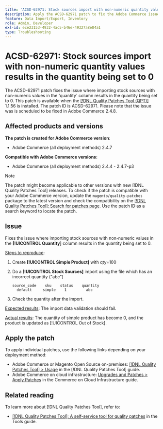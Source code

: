 ```yaml
---
title: 'ACSD-62971: Stock sources import with non-numeric quantity values results in the quantity being set to 0'
description: Apply the ACSD-62971 patch to fix the Adobe Commerce issue where importing stock sources with non-numeric values in the 'quantity' column results in the quantity being set to 0.
feature: Data Import/Export, Inventory
role: Admin, Developer
exl-id: ece23153-4932-4ac5-b46e-49327a8e84a1
type: Troubleshooting
---
```

# ACSD-62971: Stock sources import with non-numeric quantity values results in the quantity being set to 0

The ACSD-62971 patch fixes the issue where importing stock sources with non-numeric values in the 'quantity' column results in the quantity being set to 0. This patch is available when the [[!DNL Quality Patches Tool (QPT)]](/help/tools/quality-patches-tool/quality-patches-tool-to-self-serve-quality-patches.md) 1.1.56 is installed. The patch ID is ACSD-62971. Please note that the issue was is scheduled to be fixed in Adobe Commerce 2.4.8.

## Affected products and versions

**The patch is created for Adobe Commerce version:**

* Adobe Commerce (all deployment methods) 2.4.7

**Compatible with Adobe Commerce versions:**

* Adobe Commerce (all deployment methods) 2.4.4 - 2.4.7-p3

>[!NOTE]
>
>The patch might become applicable to other versions with new [!DNL Quality Patches Tool] releases. To check if the patch is compatible with your Adobe Commerce version, update the `magento/quality-patches` package to the latest version and check the compatibility on the [[!DNL Quality Patches Tool]: Search for patches page](https://experienceleague.adobe.com/tools/commerce-quality-patches/index.html). Use the patch ID as a search keyword to locate the patch.

## Issue

Fixes the issue where importing stock sources with non-numeric values in the **[!UICONTROL Quantity]** column results in the quantity being set to 0.

<u>Steps to reproduce</u>:

1. Create **[!UICONTROL Simple Product]** with qty=100
1. Do a **[!UICONTROL Stock Sources]** import using the file which has an incorrect quantity ("abc")

    ```table
    source_code    sku    status    quantity
      default     simple    1         abc
    ```

1. Check the quantity after the import.

<u>Expected results</u>:
The import data validation should fail.

<u>Actual results</u>:
The quantity of simple product has become 0, and the product is updated as [!UICONTROL Out of Stock].

## Apply the patch

To apply individual patches, use the following links depending on your deployment method:

* Adobe Commerce or Magento Open Source on-premises: [[!DNL Quality Patches Tool] > Usage](/help/tools/quality-patches-tool/usage.md) in the [!DNL Quality Patches Tool] guide.
* Adobe Commerce on cloud infrastructure: [Upgrades and Patches > Apply Patches](https://experienceleague.adobe.com/docs/commerce-cloud-service/user-guide/develop/upgrade/apply-patches.html) in the Commerce on Cloud Infrastructure guide.

## Related reading

To learn more about [!DNL Quality Patches Tool], refer to:

* [[!DNL Quality Patches Tool]: A self-service tool for quality patches](/help/tools/quality-patches-tool/quality-patches-tool-to-self-serve-quality-patches.md) in the Tools guide.
